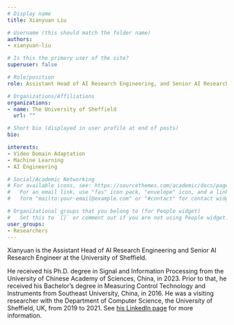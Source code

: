 ```yaml
---
# Display name
title: Xianyuan Liu

# Username (this should match the folder name)
authors:
- xianyuan-liu

# Is this the primary user of the site?
superuser: false

# Role/position
role: Assistant Head of AI Research Engineering, and Senior AI Research Engineer

# Organizations/Affiliations
organizations:
- name: The University of Sheffield
  url: ""

# Short bio (displayed in user profile at end of posts)
bio: 

interests:
- Video Domain Adaptation
- Machine Learning
- AI Engineering

# Social/Academic Networking
# For available icons, see: https://sourcethemes.com/academic/docs/page-builder/#icons
#   For an email link, use "fas" icon pack, "envelope" icon, and a link in the
#   form "mailto:your-email@example.com" or "#contact" for contact widget.

# Organizational groups that you belong to (for People widget)
#   Set this to `[]` or comment out if you are not using People widget.
user_groups:
- Researchers
---
```


Xianyuan is the Assistant Head of AI Research Engineering and Senior AI Research Engineer at the University of Sheffield. 

He received his Ph.D. degree in Signal and Information Processing from the University of Chinese Academy of Sciences, China, in 2023. Prior to that, he received his Bachelor’s degree in Measuring Control Technology and Instruments from Southeast University, China, in 2016. He was a visiting researcher with the Department of Computer Science, the University of Sheffield, UK, from 2019 to 2021. See [his LinkedIn page](https://www.linkedin.com/in/xianyuanliu/) for more information.

